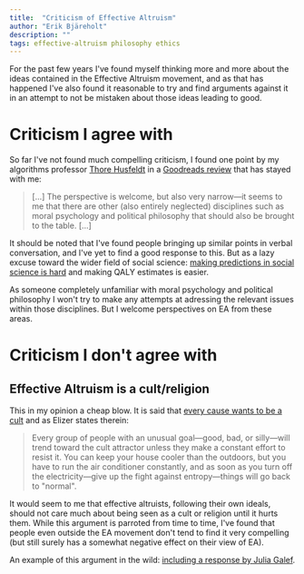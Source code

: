 ```yaml
---
title:  "Criticism of Effective Altruism"
author: "Erik Bjäreholt"
description: ""
tags: effective-altruism philosophy ethics
---
```


For the past few years I've found myself thinking more and more about the ideas contained in the Effective Altruism movement, and as that has happened I've also found it reasonable to try and find arguments against it in an attempt to not be mistaken about those ideas leading to good.


# Criticism I agree with

So far I've not found much compelling criticism, I found one point by my algorithms professor [Thore Husfeldt][thore-husfeldt] in a [Goodreads review][thore-goodreads-review-dgb] that has stayed with me:

> [...] The perspective is welcome, but also very narrow—it seems to me that there are other (also entirely neglected) disciplines such as moral psychology and political philosophy that should also be brought to the table. [...]

It should be noted that I've found people bringing up similar points in verbal conversation, and I've yet to find a good response to this. But as a lazy excuse toward the wider field of social science: [making predictions in social science is hard][why-does-social-science-suck] and making QALY estimates is easier.

As someone completely unfamiliar with moral psychology and political philosophy I won't try to make any attempts at adressing the relevant issues within those disciplines. But I welcome perspectives on EA from these areas.


# Criticism I don't agree with

## Effective Altruism is a cult/religion

This in my opinion a cheap blow. It is said that [every cause wants to be a cult][every-cause-wants-to-be-a-cult] and as Elizer states therein:

> Every group of people with an unusual goal—good, bad, or silly—will trend toward the cult attractor unless they make a constant effort to resist it.  You can keep your house cooler than the outdoors, but you have to run the air conditioner constantly, and as soon as you turn off the electricity—give up the fight against entropy—things will go back to "normal".

It would seem to me that effective altruists, following their own ideals, should not care much about being seen as a cult or religion until it hurts them. While this argument is parroted from time to time, I've found that people even outside the EA movement don't tend to find it very compelling (but still surely has a somewhat negative effect on their view of EA).

An example of this argument in the wild: [including a response by Julia Galef][galef-twitter-religion-response].


[every-cause-wants-to-be-a-cult]: http://lesswrong.com/lw/lv/every_cause_wants_to_be_a_cult/
[galef-twitter-religion-response]: https://twitter.com/juliagalef/status/847149699563843584
[thore-husfeldt]: https://thorehusfeldt.net/
[thore-goodreads-review-dgb]: https://www.goodreads.com/review/show/1800280504
[why-does-social-science-suck]: https://www.reddit.com/r/FeMRADebates/comments/3vep1h/why_does_social_science_suck_so_hard/
